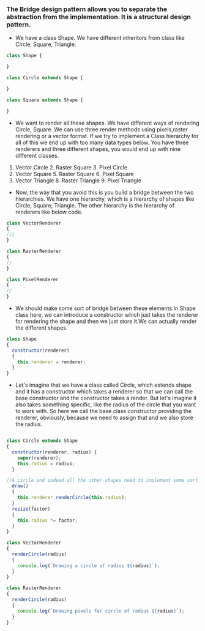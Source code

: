 ### The Bridge design pattern allows you to separate the abstraction from the implementation. It is a structural design pattern.

- We have a class Shape. We have different inheritors from class like Circle, Square, Triangle.

```Javascript
class Shape {

}

class Circle extends Shape {

}

class Square extends Shape {

}
```

- We want to render all these shapes. We have different ways of rendering Circle, Square. We can use three render methods using pixels,raster rendering or a vector format. If we try to implement a Class hierarchy for all of this we end up with too many data types below. You have three renderers and three different shapes, you would end up with nine different classes.

1. Vector Circle 2. Raster Square 3. Pixel Circle
2. Vector Square 5. Raster Square 6. Pixel Square
3. Vector Triangle 8. Raster Triangle 9. Pixel Triangle

- Now, the way that you avoid this is you build a bridge between the two hierarchies. We have one hierarchy, which is a hierarchy of shapes like Circle, Square, Triangle. The other hierarchy is the hierarchy of renderers like below code.

```Javascript
class VectorRenderer
{
///
}

class RasterRenderer
{
//
}

class PixelRenderer
{
//
}

```

- We should make some sort of bridge between these elements.In Shape class here, we can introduce a constructor which just takes the renderer for rendering the shape and then we just store it.We can actually render the different shapes.

```Javascript
class Shape
{
  constructor(renderer)
  {
    this.renderer = renderer;
  }
}
```

- Let's imagine that we have a class called Circle, which extends shape and it has a constructor which takes a renderer so that we can call the base constructor and the constructor takes a render.
  But let's imagine it also takes something specific, like the radius of the circle that you want to
  work with. So here we call the base class constructor providing the renderer, obviously, because we need to assign that and we also store the radius.

```Javascript

class Circle extends Shape
{
  constructor(renderer, radius) {
    super(renderer);
    this.radius = radius;
  }

//A circle and indeed all the other shapes need to implement some sort of method called draw. So there's the renderer and we're going to render a circle around a circle of a given radius.
  draw()
  {
    this.renderer.renderCircle(this.radius);
  }
  resize(factor)
  {
    this.radius *= factor;
  }
}
```

```Javascript
class VectorRenderer
{
  renderCircle(radius)
  {
    console.log(`Drawing a circle of radius ${radius}`);
  }
}

class RasterRenderer
{
  renderCircle(radius)
  {
    console.log(`Drawing pixels for circle of radius ${radius}`);
  }
}
```
